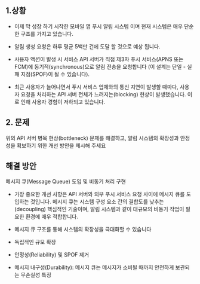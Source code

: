 
## 1.상황
- 이제 막 성장 하기 시작한 모바일 앱 푸시 알림 시스템 이며 현재 시스템은 매우 단순한 구조를 가지고 있습니다.

- 알림 생성 요청은 하루 평균 5백만 건에 도달 할 것으로 예상 됩니다.
- 사용자 액션이 발생 시 서비스 API 서버가 직접 제3자 푸시 서비스(APNS 또는 FCM)에 동기적(synchronous)으로 알림 전송을 요청합니다 (이 설계는 단일 - 실패 지점(SPOF)이 될 수 있습니다).
- 최근 사용자가 늘어나면서 푸시 서비스 업체와의 통신 지연이 발생할 때마다, 사용자 요청을 처리하는 API 서버 전체가 느려지는(blocking) 현상이 발생했습니다. 이로 인해 사용자 경험이 저하되고 있습니다.

## 2. 문제
위의 API 서버 병목 현상(bottleneck) 문제를 해결하고, 알림 시스템의 확장성과 안정성을 확보하기 위한 개선 방안을 제시해 주세요


## 해결 방안
메시지 큐(Message Queue) 도입 및 비동기 처리 구현
- 가장 중요한 개선 사항은 API 서버와 외부 푸시 서비스 요청 사이에 메시지 큐를 도입하는 것입니다. 메시지 큐는 시스템 구성 요소 간의 결합도를 낮추는(decoupling) 핵심적인 기술이며, 알림 시스템과 같이 대규모의 비동기 작업이 필요한 환경에 매우 적합합니다.

- 메시지 큐 구조를 통해 시스템의 확장성을 극대화할 수 있습니다
- 독립적인 규모 확장
- 안정성(Reliability) 및 SPOF 제거
- 메시지 내구성(Durability): 메시지 큐는 메시지가 소비될 때까지 안전하게 보관되는 무손실성 특징